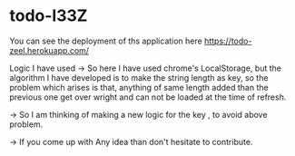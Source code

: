 # todo-l33Z

You can see the deployment of ths application here
https://todo-zeel.herokuapp.com/

Logic I have used
-> So here I have used chrome's LocalStorage,
but the algorithm I have developed is to make the string length as key, so the problem which arises is that, anything of same length added than the previous one get over wright and can not be loaded at the time of refresh.

-> So I am thinking of making a new logic for the key , to avoid above problem.

-> If you come up with Any idea than don't hesitate to contribute.

